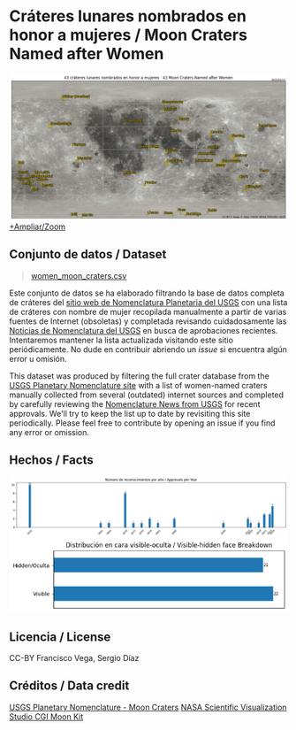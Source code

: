 # Cráteres lunares nombrados en honor a mujeres / Moon Craters Named after Women

![Cráteres lunares nombrados en honor a mujeres / Moon Craters Named after Women](women_craters_moon_map__small.png)
[+Ampliar/Zoom](women_craters_moon_map.png)


## Conjunto de datos / Dataset
> [women_moon_craters.csv](https://github.com/sergio-dr/women_moon_craters/blob/main/women_moon_craters.csv)

Este conjunto de datos se ha elaborado filtrando la base de datos completa de cráteres del [sitio web de Nomenclatura Planetaria del USGS](https://planetarynames.wr.usgs.gov) con una lista de cráteres con nombre de mujer recopilada manualmente a partir de varias fuentes de Internet (obsoletas) y completada revisando cuidadosamente las [Noticias de Nomenclatura del USGS](https://planetarynames.wr.usgs.gov/News) en busca de aprobaciones recientes. Intentaremos mantener la lista actualizada visitando este sitio periódicamente. No dude en contribuir abriendo un *issue* si encuentra algún error u omisión.

This dataset was produced by filtering the full crater database from the [USGS Planetary Nomenclature site](https://planetarynames.wr.usgs.gov) with a list of women-named craters manually collected from several (outdated) internet sources and completed by carefully reviewing the [Nomenclature News from USGS](https://planetarynames.wr.usgs.gov/News) for recent approvals. We'll try to keep the list up to date by revisiting this site periodically. Please feel free to contribute by opening an issue if you find any error or omission.

## Hechos / Facts
![Número de reconocimientos por año/Approvals per Year](approvals_per_year.png)
![Distribución en cara visible-ocula/Visible-hidden Face Breakdown](visible_hidden_breakdown.png)


## Licencia / License
CC-BY Francisco Vega, Sergio Díaz

## Créditos / Data credit
[USGS Planetary Nomenclature - Moon Craters](https://planetarynames.wr.usgs.gov/SearchResults?Target=16_Moon&Feature%20Type=9_Crater,%20craters)
[NASA Scientific Visualization Studio CGI Moon Kit](https://svs.gsfc.nasa.gov/4720/)